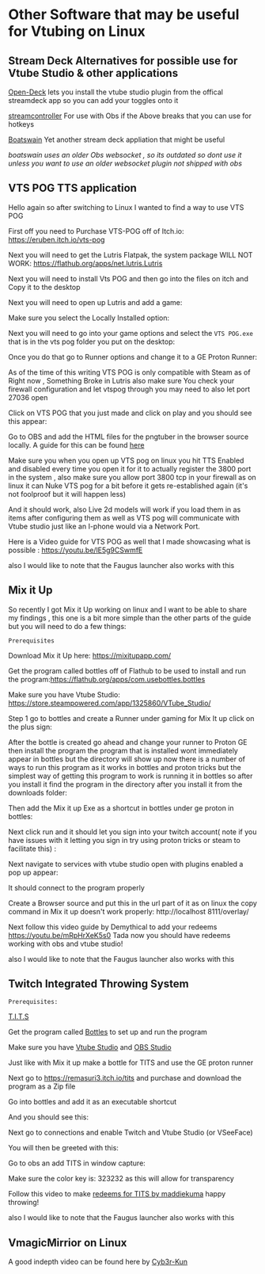 # Other Software that may be useful for Vtubing on Linux

## Stream Deck Alternatives for possible use for Vtube Studio & other applications

[Open-Deck](https://github.com/joshr120/open-deck) lets you install the vtube studio plugin from the offical streamdeck app so you can add your toggles onto it

[streamcontroller](https://github.com/StreamController/StreamController) For use with Obs if the Above breaks that you can use for hotkeys

[Boatswain](https://flathub.org/apps/com.feaneron.Boatswain) Yet another stream deck appliation that might be useful 

*boatswain uses an older Obs websocket , so its outdated so dont use it unless you want to use an older websocket plugin not shipped with obs*


## VTS POG TTS application 

Hello again so after switching to Linux I wanted to find a way to use VTS POG

First off you need to Purchase VTS-POG off of Itch.io: https://eruben.itch.io/vts-pog 

Next you will need to get the Lutris Flatpak, the system package WILL NOT WORK: https://flathub.org/apps/net.lutris.Lutris 

Next you will need to install Vts POG and then go into the files on itch and Copy it to the desktop

Next you will need to open up Lutris and add a game:

Make sure you select the Locally Installed option: 

Next you will need to go into your game options and select the `VTS POG.exe` that is in the vts pog folder you put on the desktop:

Once you do that go to Runner options and change it to a GE Proton Runner:

As of the time of this writing VTS POG is only compatible with Steam as of Right now , Something Broke in Lutris also make sure You check your firewall configuration and let vtspog through you may need to also let port 27036 open

Click on VTS POG that you just made and click on play and you should see this appear:

Go to OBS and add the HTML files for the pngtuber in the browser source locally. A guide for this can be found [here](https://www.youtube.com/watch?v=DW6oDI4GFoo)

Make sure you when you open up VTS pog on linux you hit TTS Enabled and disabled every time you open it for it to actually register the 3800 port in the system , also make sure you allow port 3800 tcp in your firewall as on linux it can Nuke VTS pog for a bit before it gets re-established again (it's not foolproof but it will happen less) 

And it should work, also Live 2d models will work if you load them in as items after configuring them as well as VTS pog will communicate with Vtube studio just like an I-phone would via a Network Port.

Here is a Video guide for VTS POG as well that I made showcasing what is possible : https://youtu.be/lE5g9CSwmfE

also I would like to note that the Faugus launcher also works with this


## Mix it Up

So recently I got Mix it Up working  on linux and I want to be able to share my findings , this one is a bit more simple than the other parts of the guide but you will need to do a few things:

	Prerequisites 

Download Mix it Up here: https://mixitupapp.com/ 

Get the program called bottles off of Flathub to be used to install and run the program:https://flathub.org/apps/com.usebottles.bottles 

Make sure you have Vtube Studio: https://store.steampowered.com/app/1325860/VTube_Studio/ 


Step 1 go to bottles and create a Runner under gaming for Mix It up click on the plus sign:

After the bottle is created go ahead and change your runner to Proton GE then install the program the program that is installed wont immediately appear in bottles but the directory will show up now there is a number of ways to run this program as it works in bottles and proton tricks but the simplest way of getting this program to work is running it in bottles  so after you install it find the program in the directory after you install it from the downloads folder: 

Then add the Mix it up Exe as a shortcut in bottles under ge proton in bottles: 

Next click run and it should let you sign into your twitch account( note if you have issues with it letting you sign in try using proton tricks or steam to facilitate this) :
 
Next navigate to services with vtube studio open with plugins enabled a pop up appear:

It should connect to the program properly

Create a Browser source and put this in the url part of it as on linux the copy command in Mix it up doesn't work properly: http://localhost 8111/overlay/ 

Next follow this video guide by Demythical to add your redeems https://youtu.be/mRpHrXeK5s0 
Tada now you should have redeems working with obs and vtube studio!

also I would like to note that the Faugus launcher also works with this

## Twitch Integrated Throwing System

	Prerequisites:
[T.I.T.S](https://remasuri3.itch.io/tits)

Get the program called [Bottles](https://flathub.org/apps/com.usebottles.bottles) to set up and run the program

Make sure you have [Vtube Studio](https://store.steampowered.com/app/1325860/VTube_Studio/) and [OBS Studio](https://flathub.org/apps/com.obsproject.Studio) 

Just like with Mix it up make a bottle for TITS and use the GE proton runner

Next go to  https://remasuri3.itch.io/tits  and purchase and download the program as a Zip file

Go into bottles and add it as an executable shortcut

And you should see this: 

Next go to connections and enable Twitch and Vtube Studio (or VSeeFace)

You will then be greeted with this: 

Go to obs an add TITS in window capture:

Make sure the color key is: 323232 as this will allow for transparency

Follow this video to make [redeems for TITS by maddiekuma](https://www.youtube.com/watch?v=hWOIZqv-u50) happy throwing!

also I would like to note that the Faugus launcher also works with this


## VmagicMirrior on Linux 

A good indepth video can be found here by [Cyb3r-Kun](https://www.youtube.com/watch?v=S7t5EVSNx9k)
